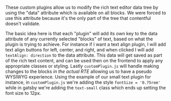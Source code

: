 These custom plugins allow us to modify the rich text editor data tree by using the "data"
attribute which is available on all blocks. We were forced to use this attribute because it's
the only part of the tree that contentful doesn't validate.

The basic idea here is that each "plugin" will add its own key to the data attribute of any
currently selected "blocks" of text, based on what the plugin is trying to achieve. For instance
if I want a text align plugin, I will add text align buttons for left, center, and right, and when
clicked I will add `textAlign: direction` to the data attribute. This data will get saved as part
of the rich text content, and can be used then on the frontend to apply any appropriate classes
or styling. Lastly `customPlugin.js` will handle making changes to the blocks _in the actual RTE_
allowing us to have a pseudo WYSIWYG experience. Using the example of our small text plugin for 
instance, in `customPlugin.js` we're adding the style `fontSize = '0.75rem'` while in gatsby we're
adding the `text-small` class which ends up setting the font size to 12px.